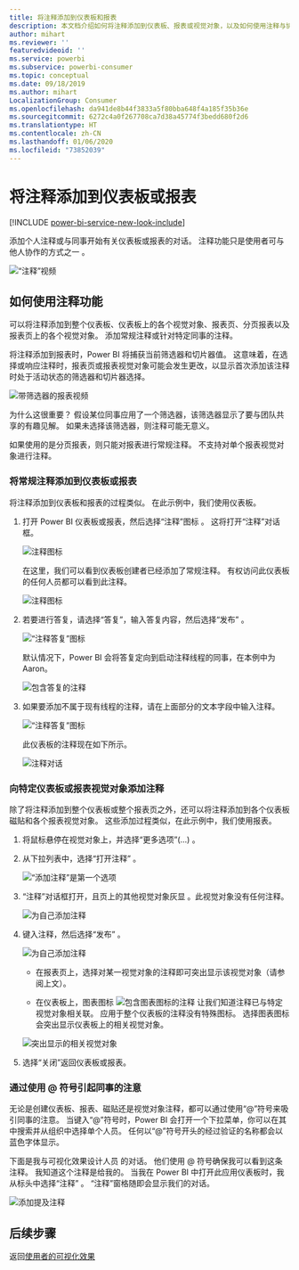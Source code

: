 ```yaml
---
title: 将注释添加到仪表板和报表
description: 本文档介绍如何将注释添加到仪表板、报表或视觉对象，以及如何使用注释与协作者进行对话。
author: mihart
ms.reviewer: ''
featuredvideoid: ''
ms.service: powerbi
ms.subservice: powerbi-consumer
ms.topic: conceptual
ms.date: 09/18/2019
ms.author: mihart
LocalizationGroup: Consumer
ms.openlocfilehash: da941de8b44f3833a5f80bba648f4a185f35b36e
ms.sourcegitcommit: 6272c4a0f267708ca7d38a45774f3bedd680f2d6
ms.translationtype: HT
ms.contentlocale: zh-CN
ms.lasthandoff: 01/06/2020
ms.locfileid: "73852039"
---
```

# <a name="add-comments-to-a-dashboard-or-report"></a>将注释添加到仪表板或报表

[!INCLUDE [power-bi-service-new-look-include](../includes/power-bi-service-new-look-include.md)]

添加个人注释或与同事开始有关仪表板或报表的对话。 注释功能只是使用者可与他人协作的方式之一   。 

![“注释”视频](media/end-user-comment/comment.gif)

## <a name="how-to-use-the-comments-feature"></a>如何使用注释功能
可以将注释添加到整个仪表板、仪表板上的各个视觉对象、报表页、分页报表以及报表页上的各个视觉对象。 添加常规注释或针对特定同事的注释。  

将注释添加到报表时，Power BI 将捕获当前筛选器和切片器值。 这意味着，在选择或响应注释时，报表页或报表视觉对象可能会发生更改，以显示首次添加该注释时处于活动状态的筛选器和切片器选择。  

![带筛选器的报表视频](media/end-user-comment/power-bi-comment.gif)

为什么这很重要？ 假设某位同事应用了一个筛选器，该筛选器显示了要与团队共享的有趣见解。 如果未选择该筛选器，则注释可能无意义。

如果使用的是分页报表，则只能对报表进行常规注释。  不支持对单个报表视觉对象进行注释。

### <a name="add-a-general-comment-to-a-dashboard-or-report"></a>将常规注释添加到仪表板或报表
将注释添加到仪表板和报表的过程类似。  在此示例中，我们使用仪表板。 

1. 打开 Power BI 仪表板或报表，然后选择“注释”图标  。 这将打开“注释”对话框。

    ![注释图标](media/end-user-comment/power-bi-comment-menu.png)

    在这里，我们可以看到仪表板创建者已经添加了常规注释。  有权访问此仪表板的任何人员都可以看到此注释。

    ![注释图标](media/end-user-comment/power-bi-first-comments.png)

2. 若要进行答复，请选择“答复”，输入答复内容，然后选择“发布”   。  

    ![“注释答复”图标](media/end-user-comment/power-bi-comment-reply.png)

    默认情况下，Power BI 会将答复定向到启动注释线程的同事，在本例中为 Aaron。 

    ![包含答复的注释](media/end-user-comment/power-bi-respond.png)

 3. 如果要添加不属于现有线程的注释，请在上面部分的文本字段中输入注释。

    ![“注释答复”图标](media/end-user-comment/power-bi-new-comments.png)

    此仪表板的注释现在如下所示。

    ![注释对话](media/end-user-comment/power-bi-conversation.png)

### <a name="add-a-comment-to-a-specific-dashboard-or-report-visual"></a>向特定仪表板或报表视觉对象添加注释
除了将注释添加到整个仪表板或整个报表页之外，还可以将注释添加到各个仪表板磁贴和各个报表视觉对象。 这些添加过程类似，在此示例中，我们使用报表。

1. 将鼠标悬停在视觉对象上，并选择“更多选项”(…)  。    
2. 从下拉列表中，选择“打开注释”  。

    ![“添加注释”是第一个选项](media/end-user-comment/power-bi-report-comment.png)  

3.  “注释”对话框打开，且页上的其他视觉对象灰显  。此视觉对象没有任何注释。 

    ![为自己添加注释](media/end-user-comment/power-bi-comment-column.png)  

4. 键入注释，然后选择“发布”  。

    ![为自己添加注释](media/end-user-comment/power-bi-comment-logistics.png)  

    - 在报表页上，选择对某一视觉对象的注释即可突出显示该视觉对象（请参阅上文）。

    - 在仪表板上，图表图标 ![包含图表图标的注释](media/end-user-comment/power-bi-comment-chart-icon.png) 让我们知道注释已与特定视觉对象相关联。 应用于整个仪表板的注释没有特殊图标。 选择图表图标会突出显示仪表板上的相关视觉对象。
    

    ![突出显示的相关视觉对象](media/end-user-comment/power-bi-highlight.png)

5. 选择“关闭”返回仪表板或报表。 

### <a name="get-your-colleagues-attention-by-using-the--sign"></a>通过使用 @ 符号引起同事的注意
无论是创建仪表板、报表、磁贴还是视觉对象注释，都可以通过使用“\@”符号来吸引同事的注意。  当键入“\@”符号时，Power BI 会打开一个下拉菜单，你可以在其中搜索并从组织中选择单个人员。 任何以“\@”符号开头的经过验证的名称都会以蓝色字体显示。 

下面是我与可视化效果设计人员  的对话。 他们使用 @ 符号确保我可以看到这条注释。 我知道这个注释是给我的。 当我在 Power BI 中打开此应用仪表板时，我从标头中选择“注释”  。  “注释”窗格随即会显示我们的对话。

![添加提及注释](media/end-user-comment/power-bi-comment-convo.png)  



## <a name="next-steps"></a>后续步骤
返回[使用者的可视化效果](end-user-visualizations.md)    
<!--[Select a visualization to open a report](end-user-open-report.md)-->
